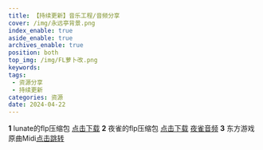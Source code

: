 ```yaml
---
title: 【持续更新】音乐工程/音频分享
cover: /img/永远亭背景.png
index_enable: true
aside_enable: true
archives_enable: true
position: both
top_img: /img/FL萝卜改.png
keywords: 
tags:
 - 资源分享
 - 持续更新
categories: 资源
date: 2024-04-22
---
```

**1** lunate的flp压缩包 [点击下载](/download/lunate.zip)
**2** 夜雀的flp压缩包 [点击下载](/download/雀.zip)
  [夜雀音频](/download/Nightbird.mp3)
**3** 东方游戏原曲Midi[点击跳转](https://akinabaka.github.io/%E4%B8%9C%E6%96%B9Midi/)

